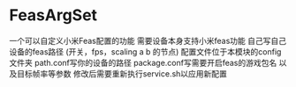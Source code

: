 # FeasArgSet
一个可以自定义小米Feas配置的功能
需要设备本身支持小米feas功能
自己写自己设备的feas路径
(开关，fps，scaling a b 的节点)
配置文件位于本模块的config文件夹
path.conf写你的设备的路径
package.conf写需要开启feas的游戏包名
以及目标帧率等参数
修改后需要重新执行service.sh以应用新配置
